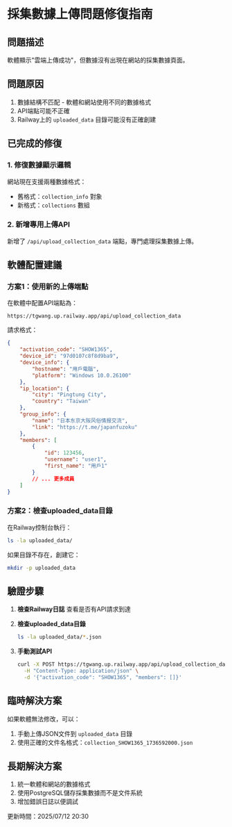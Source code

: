 # 採集數據上傳問題修復指南

## 問題描述
軟體顯示"雲端上傳成功"，但數據沒有出現在網站的採集數據頁面。

## 問題原因
1. 數據結構不匹配 - 軟體和網站使用不同的數據格式
2. API端點可能不正確
3. Railway上的 `uploaded_data` 目錄可能沒有正確創建

## 已完成的修復

### 1. 修復數據顯示邏輯
網站現在支援兩種數據格式：
- 舊格式：`collection_info` 對象
- 新格式：`collections` 數組

### 2. 新增專用上傳API
新增了 `/api/upload_collection_data` 端點，專門處理採集數據上傳。

## 軟體配置建議

### 方案1：使用新的上傳端點
在軟體中配置API端點為：
```
https://tgwang.up.railway.app/api/upload_collection_data
```

請求格式：
```json
{
    "activation_code": "SHOW1365",
    "device_id": "97d0107c8f8d9ba9",
    "device_info": {
        "hostname": "用戶電腦",
        "platform": "Windows 10.0.26100"
    },
    "ip_location": {
        "city": "Pingtung City",
        "country": "Taiwan"
    },
    "group_info": {
        "name": "日本东京大阪风俗情报交流",
        "link": "https://t.me/japanfuzoku"
    },
    "members": [
        {
            "id": 123456,
            "username": "user1",
            "first_name": "用戶1"
        }
        // ... 更多成員
    ]
}
```

### 方案2：檢查uploaded_data目錄
在Railway控制台執行：
```bash
ls -la uploaded_data/
```

如果目錄不存在，創建它：
```bash
mkdir -p uploaded_data
```

## 驗證步驟

1. **檢查Railway日誌**
   查看是否有API請求到達

2. **檢查uploaded_data目錄**
   ```bash
   ls -la uploaded_data/*.json
   ```

3. **手動測試API**
   ```bash
   curl -X POST https://tgwang.up.railway.app/api/upload_collection_data \
     -H "Content-Type: application/json" \
     -d '{"activation_code": "SHOW1365", "members": []}'
   ```

## 臨時解決方案

如果軟體無法修改，可以：
1. 手動上傳JSON文件到 `uploaded_data` 目錄
2. 使用正確的文件名格式：`collection_SHOW1365_1736592000.json`

## 長期解決方案

1. 統一軟體和網站的數據格式
2. 使用PostgreSQL儲存採集數據而不是文件系統
3. 增加錯誤日誌以便調試

更新時間：2025/07/12 20:30